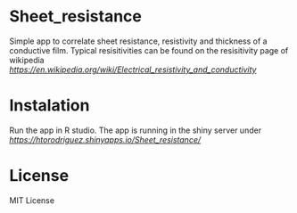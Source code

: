 # Sheet_resistance
Simple app to correlate sheet resistance, resistivity and thickness of a conductive film. Typical resisitivities can be found on the resisitivity page of wikipedia _https://en.wikipedia.org/wiki/Electrical_resistivity_and_conductivity_

# Instalation
Run the app in R studio. The app is running in the shiny server under _https://htorodriguez.shinyapps.io/Sheet_resistance/_

# License
MIT License
